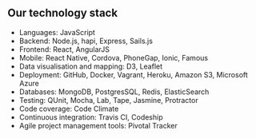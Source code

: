 ## Our technology stack

+ Languages: JavaScript
+ Backend: Node.js, hapi, Express, Sails.js
+ Frontend: React, AngularJS
+ Mobile: React Native, Cordova, PhoneGap, Ionic, Famous
+ Data visualisation and mapping: D3, Leaflet
+ Deployment: GitHub, Docker, Vagrant, Heroku, Amazon S3, Microsoft Azure
+ Databases: MongoDB, PostgresSQL, Redis, ElasticSearch
+ Testing: QUnit, Mocha, Lab, Tape, Jasmine, Protractor
+ Code coverage: Code Climate
+ Continuous integration: Travis CI, Codeship
+ Agile project management tools: Pivotal Tracker
